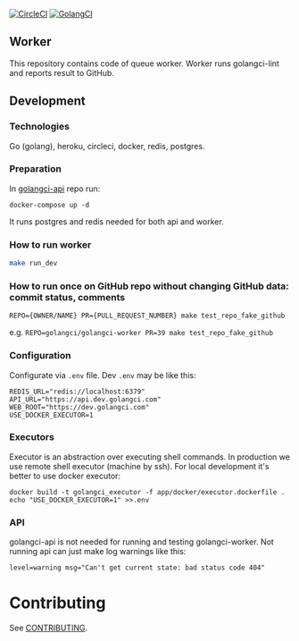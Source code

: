 [![CircleCI](https://circleci.com/gh/golangci/golangci-worker.svg?style=svg&circle-token=94e0eb37b49bb5f87364a50592794eba13f0d95d)](https://circleci.com/gh/golangci/golangci-worker)
[![GolangCI](https://golangci.com/badges/github.com/golangci/golangci-worker.svg)](https://golangci.com)

## Worker
This repository contains code of queue worker. Worker runs golangci-lint and reports result to GitHub.

## Development
### Technologies
Go (golang), heroku, circleci, docker, redis, postgres.

### Preparation
In [golangci-api](https://github.com/golangci/golangci-api) repo run:
```
docker-compose up -d
```
It runs postgres and redis needed for both api and worker.

### How to run worker
```bash
make run_dev
```

### How to run once on GitHub repo without changing GitHub data: commit status, comments
```
REPO={OWNER/NAME} PR={PULL_REQUEST_NUMBER} make test_repo_fake_github
```

e.g. `REPO=golangci/golangci-worker PR=39 make test_repo_fake_github`

### Configuration
Configurate via `.env` file. Dev `.env` may be like this:
```
REDIS_URL="redis://localhost:6379"
API_URL="https://api.dev.golangci.com"
WEB_ROOT="https://dev.golangci.com"
USE_DOCKER_EXECUTOR=1
```

### Executors
Executor is an abstraction over executing shell commands. In production we use remote shell executor (machine by ssh).
For local development it's better to use docker executor:
```
docker build -t golangci_executor -f app/docker/executor.dockerfile .
echo "USE_DOCKER_EXECUTOR=1" >>.env
```

### API
golangci-api is not needed for running and testing golangci-worker. Not running api can just make log warnings like this:
```
level=warning msg="Can't get current state: bad status code 404"
```

# Contributing
See [CONTRIBUTING](https://github.com/golangci/golangci-worker/blob/master/CONTRIBUTING.md).

